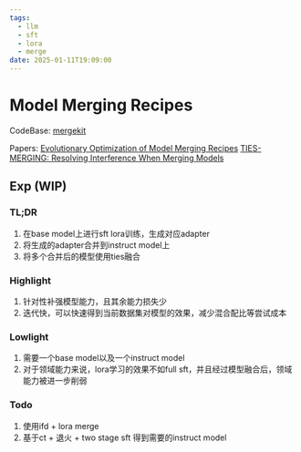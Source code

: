 ```yaml
---
tags:
  - llm
  - sft
  - lora
  - merge
date: 2025-01-11T19:09:00
---
```

# Model Merging Recipes

CodeBase:
[mergekit](https://github.com/arcee-ai/mergekit)

Papers:
[Evolutionary Optimization of Model Merging Recipes](https://arxiv.org/pdf/2403.13187)
[TIES-MERGING: Resolving Interference When Merging Models](https://arxiv.org/pdf/2306.01708)

## Exp (WIP)

### TL;DR

1. 在base model上进行sft lora训练，生成对应adapter
2. 将生成的adapter合并到instruct model上
3. 将多个合并后的模型使用ties融合

### Highlight

1. 针对性补强模型能力，且其余能力损失少
2. 迭代快，可以快速得到当前数据集对模型的效果，减少混合配比等尝试成本

### Lowlight

1. 需要一个base model以及一个instruct model
2. 对于领域能力来说，lora学习的效果不如full sft，并且经过模型融合后，领域能力被进一步削弱

### Todo

1. 使用ifd + lora merge
2. 基于ct + 退火 + two stage sft 得到需要的instruct model
